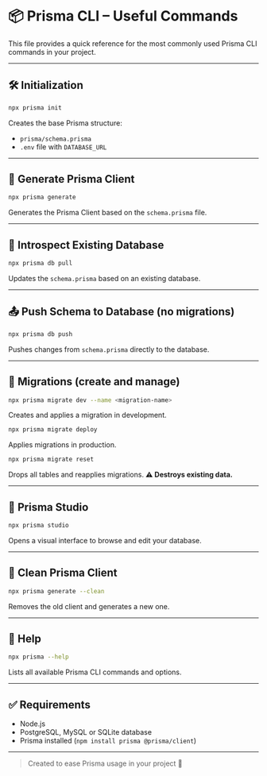 
# 📦 Prisma CLI – Useful Commands

This file provides a quick reference for the most commonly used Prisma CLI commands in your project.

---

## 🛠️ Initialization

```bash
npx prisma init
```
Creates the base Prisma structure:
- `prisma/schema.prisma`
- `.env` file with `DATABASE_URL`

---

## 🔄 Generate Prisma Client

```bash
npx prisma generate
```
Generates the Prisma Client based on the `schema.prisma` file.

---

## 🔎 Introspect Existing Database

```bash
npx prisma db pull
```
Updates the `schema.prisma` based on an existing database.

---

## 📤 Push Schema to Database (no migrations)

```bash
npx prisma db push
```
Pushes changes from `schema.prisma` directly to the database.

---

## 📸 Migrations (create and manage)

```bash
npx prisma migrate dev --name <migration-name>
```
Creates and applies a migration in development.

```bash
npx prisma migrate deploy
```
Applies migrations in production.

```bash
npx prisma migrate reset
```
Drops all tables and reapplies migrations. **⚠️ Destroys existing data.**

---

## 🧪 Prisma Studio

```bash
npx prisma studio
```
Opens a visual interface to browse and edit your database.

---

## 🧹 Clean Prisma Client

```bash
npx prisma generate --clean
```
Removes the old client and generates a new one.

---

## 📄 Help

```bash
npx prisma --help
```
Lists all available Prisma CLI commands and options.

---

## ✅ Requirements

- Node.js
- PostgreSQL, MySQL or SQLite database
- Prisma installed (`npm install prisma @prisma/client`)

---

> Created to ease Prisma usage in your project 🚀
